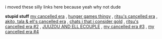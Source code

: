 i moved these silly links here because yeah why not dude

**stupid stuff** 
[my cancelled era](https://rentry.co/akitoiscancelled) , [hunger games thingy](https://rentry.co/antabax) ,
[ritsu's cancelled era](https://rentry.co/getcancelled) , [akito, tala & ell's cancelled era](https://rentry.co/exposinguall) , 
[chats i that i consider gold](https://rentry.co/gayquotes) , [ritsu's cancelled era #2](https://rentry.co/juuzouiscancelled) ,
[JUUZOU AND ELL ECOUPLE](https://rentry.co/juuzouandell) , [my cancelled era #3](https://rentry.co/overparty) ,
[my cancelled era #4](https://rentry.co/akitofurry)